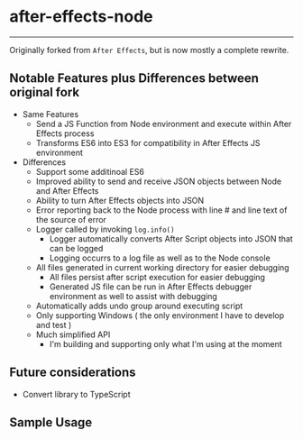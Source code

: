 # after-effects-node
___

Originally forked from `After Effects`, but is now mostly a complete rewrite.

## Notable Features plus Differences between original fork

* Same Features
    * Send a JS Function from Node environment and execute within After Effects process
    * Transforms ES6 into ES3 for compatibility in After Effects JS environment
* Differences
    * Support some additinoal ES6
    * Improved ability to send and receive JSON objects between Node and After Effects
    * Ability to turn After Effects objects into JSON
    * Error reporting back to the Node process with line # and line text of the source of error
    * Logger called by invoking `log.info()`
        * Logger automatically converts After Script objects into JSON that can be logged
        * Logging occurrs to a log file as well as to the Node console
    * All files generated in current working directory for easier debugging
        * All files persist after script execution for easier debugging
        * Generated JS file can be run in After Effects debugger environment as well to assist with debugging
    * Automatically adds undo group around executing script
    * Only supporting Windows ( the only environment I have to develop and test )
    * Much simplified API
        * I'm building and supporting only what I'm using at the moment

## Future considerations

* Convert library to TypeScript

## Sample Usage

